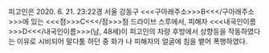 피고인은 2020. 6. 21. 23:22경 서울 강동구 <<<구아래주소>>>B<<</구아래주소>>>에 있는 <<<점>>>C<<</점>>>점 드라이브 스루에서, 피해자 <<<내국인이름>>>D<<</내국인이름>>>(남, 48세)이 피고인의 차량 후방에서 상향등을 작동하였다는 이유로 시비되어 말다툼 하던 중 화가 나 피해자의 얼굴에 침을 뱉어 폭행하였다.